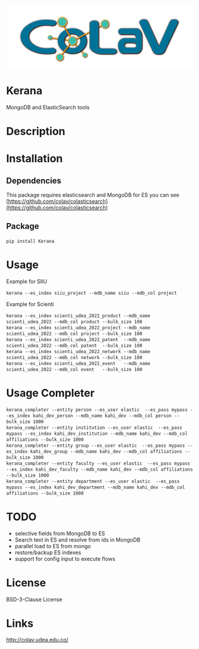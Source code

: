 <center><img src="https://raw.githubusercontent.com/colav/colav.github.io/master/img/Logo.png"/></center>

# Kerana 
MongoDB and ElasticSearch tools

# Description

# Installation

## Dependencies
This package requires elasticsearch and MongoDB
for ES you can see [https://github.com/colav/colasticsearch](https://github.com/colav/colasticsearch)
## Package
`pip install Kerana`


# Usage
Example for SIIU
```
kerana --es_index siiu_project --mdb_name siiu --mdb_col project
```

Example for Scienti
```
kerana --es_index scienti_udea_2022_product --mdb_name scienti_udea_2022 --mdb_col product --bulk_size 100
kerana --es_index scienti_udea_2022_project --mdb_name scienti_udea_2022 --mdb_col project --bulk_size 100
kerana --es_index scienti_udea_2022_patent  --mdb_name scienti_udea_2022 --mdb_col patent  --bulk_size 100
kerana --es_index scienti_udea_2022_network --mdb_name scienti_udea_2022 --mdb_col network --bulk_size 100
kerana --es_index scienti_udea_2022_event   --mdb_name scienti_udea_2022 --mdb_col event   --bulk_size 100
```

# Usage Completer
```
kerana_completer --entity person --es_user elastic  --es_pass mypass --es_index kahi_dev_person --mdb_name kahi_dev --mdb_col person --bulk_size 1000
kerana_completer --entity institution --es_user elastic  --es_pass mypass --es_index kahi_dev_institution --mdb_name kahi_dev --mdb_col affiliations --bulk_size 1000
kerana_completer --entity group --es_user elastic  --es_pass mypass --es_index kahi_dev_group --mdb_name kahi_dev --mdb_col affiliations --bulk_size 1000
kerana_completer --entity faculty --es_user elastic  --es_pass mypass --es_index kahi_dev_faculty --mdb_name kahi_dev --mdb_col affiliations --bulk_size 1000
kerana_completer --entity department --es_user elastic  --es_pass mypass --es_index kahi_dev_department --mdb_name kahi_dev --mdb_col affiliations --bulk_size 1000

```
# TODO
* selective fields from MongoDB to ES
* Search text in ES and resolve from ids in MongoDB
* parallel load to ES from mongo
* restore/backup ES indexes
* support for config input to execute flows

# License
BSD-3-Clause License 

# Links
http://colav.udea.edu.co/



